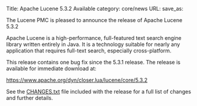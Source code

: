 Title: Apache Lucene 5.3.2 Available
category: core/news
URL: 
save_as: 

The Lucene PMC is pleased to announce the release of Apache Lucene 5.3.2

Apache Lucene is a high-performance, full-featured text search engine
library written entirely in Java. It is a technology suitable for nearly
any application that requires full-text search, especially cross-platform.

This release contains one bug fix since the 5.3.1 release. The release
is available for immediate download at:

  <https://www.apache.org/dyn/closer.lua/lucene/core/5.3.2>

See the [CHANGES.txt](/core/5_3_2/changes/Changes.html) file included with the
release for a full list of changes and further details.

